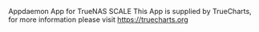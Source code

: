 Appdaemon App for TrueNAS SCALE
This App is supplied by TrueCharts, for more information please visit https://truecharts.org
